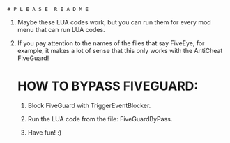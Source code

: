     # P L E A S E  R E A D M E

 1. Maybe these LUA codes work, but you can run them for every mod menu that can run LUA codes.

 2. If you pay attention to the names of the files that say FiveEye, for example, it makes a lot of sense that this only works with the AntiCheat FiveGuard!

    # HOW TO BYPASS FIVEGUARD:
      1. Block FiveGuard with TriggerEventBlocker.

      2. Run the LUA code from the file: FiveGuardByPass.

      3. Have fun! :)
